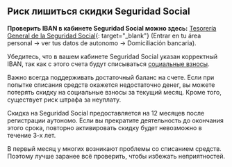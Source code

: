 ## Риск лишиться скидки Seguridad Social

**Проверить IBAN в кабинете Seguridad Social можно здесь:**
[Tesorería General de la Seguridad Social](https://portal.seg-social.gob.es/wps/portal/importass/importass/bienvenida){:
target="_blank"} (Entrar en tu área personal -> ver tus datos de autonomo -> Domiciliación bancaria).

Убедитесь, что в вашем кабинете Seguridad Social указан корректный IBAN, так как с этого счета будут
списываться [социальные взносы](#социальные-взносы-seguridad-social).

Важно всегда поддерживать достаточный баланс на счете. Если при попытке списания средств окажется недостаточно денег, вы
можете потерять скидку на социальные взносы за текущий месяц. Кроме того, существует риск штрафа за неуплату.

Скидка на Seguridad Social предоставляется на 12 месяцев после регистрации аутономо. Если вы прекратите деятельность
до окончания этого срока, повторно активировать скидку будет невозможно в течение 3-х лет.

В первый месяц у многих возникают проблемы со списанием средств. Поэтому лучше заранее всё проверить, чтобы избежать
неприятностей.
